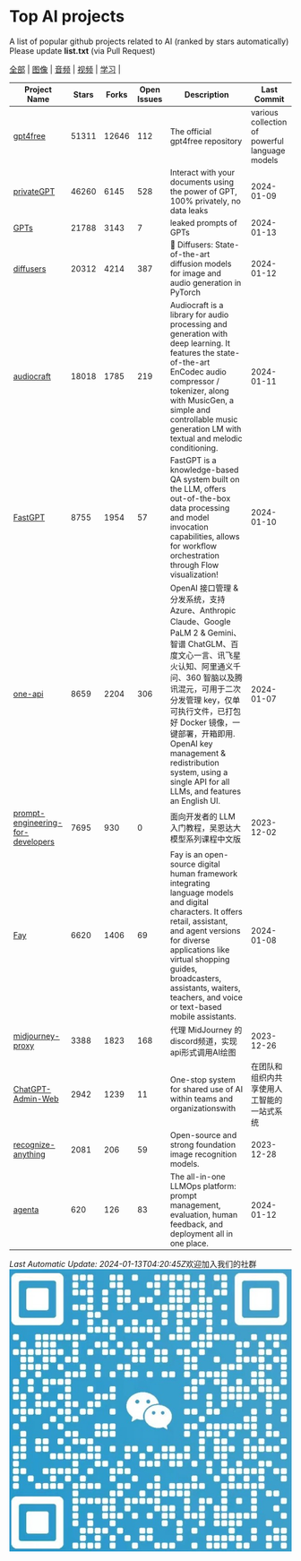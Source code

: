 # Top AI projects
A list of popular github projects related to AI (ranked by stars automatically)
Please update **list.txt** (via Pull Request)

<a href="./README.md">全部</a> |   <a href="./READMEpicture.md">图像</a> |   <a href="./READMEaudio.md">音频</a> | <a href="./READMEvideo.md">视频</a> | <a href="./READMElearn.md">学习</a> | 

| Project Name | Stars | Forks | Open Issues | Description | Last Commit |
| ------------ | ----- | ----- | ----------- | ----------- | ----------- |
| [gpt4free](https://github.com/xtekky/gpt4free) | 51311 | 12646 | 112 | The official gpt4free repository | various collection of powerful language models | 2024-01-12 |
| [privateGPT](https://github.com/imartinez/privateGPT) | 46260 | 6145 | 528 | Interact with your documents using the power of GPT, 100% privately, no data leaks | 2024-01-09 |
| [GPTs](https://github.com/linexjlin/GPTs) | 21788 | 3143 | 7 | leaked prompts of GPTs | 2024-01-13 |
| [diffusers](https://github.com/huggingface/diffusers) | 20312 | 4214 | 387 | 🤗 Diffusers: State-of-the-art diffusion models for image and audio generation in PyTorch | 2024-01-12 |
| [audiocraft](https://github.com/facebookresearch/audiocraft) | 18018 | 1785 | 219 | Audiocraft is a library for audio processing and generation with deep learning. It features the state-of-the-art EnCodec audio compressor / tokenizer, along with MusicGen, a simple and controllable music generation LM with textual and melodic conditioning. | 2024-01-11 |
| [FastGPT](https://github.com/labring/FastGPT) | 8755 | 1954 | 57 | FastGPT is a knowledge-based QA system built on the LLM, offers out-of-the-box data processing and model invocation capabilities, allows for workflow orchestration through Flow visualization! | 2024-01-10 |
| [one-api](https://github.com/songquanpeng/one-api) | 8659 | 2204 | 306 | OpenAI 接口管理 & 分发系统，支持 Azure、Anthropic Claude、Google PaLM 2 & Gemini、智谱 ChatGLM、百度文心一言、讯飞星火认知、阿里通义千问、360 智脑以及腾讯混元，可用于二次分发管理 key，仅单可执行文件，已打包好 Docker 镜像，一键部署，开箱即用. OpenAI key management & redistribution system, using a single API for all LLMs, and features an English UI. | 2024-01-07 |
| [prompt-engineering-for-developers](https://github.com/datawhalechina/prompt-engineering-for-developers) | 7695 | 930 | 0 | 面向开发者的 LLM 入门教程，吴恩达大模型系列课程中文版 | 2023-12-02 |
| [Fay](https://github.com/TheRamU/Fay) | 6620 | 1406 | 69 | Fay is an open-source digital human framework integrating language models and digital characters. It offers retail, assistant, and agent versions for diverse applications like virtual shopping guides, broadcasters, assistants, waiters, teachers, and voice or text-based mobile assistants. | 2024-01-08 |
| [midjourney-proxy](https://github.com/novicezk/midjourney-proxy) | 3388 | 1823 | 168 | 代理 MidJourney 的discord频道，实现api形式调用AI绘图 | 2023-12-26 |
| [ChatGPT-Admin-Web](https://github.com/AprilNEA/ChatGPT-Admin-Web) | 2942 | 1239 | 11 | One-stop system for shared use of AI within teams and organizationswith | 在团队和组织内共享使用人工智能的一站式系统 | 2023-12-27 |
| [recognize-anything](https://github.com/xinyu1205/recognize-anything) | 2081 | 206 | 59 | Open-source and strong foundation image recognition models. | 2023-12-28 |
| [agenta](https://github.com/Agenta-AI/agenta) | 620 | 126 | 83 | The all-in-one LLMOps platform: prompt management, evaluation, human feedback, and deployment all in one place. | 2024-01-12 |

*Last Automatic Update: 2024-01-13T04:20:45Z*欢迎加入我们的社群 ![](https://raw.githubusercontent.com/mouuii/picture/master/weichat.jpg) 